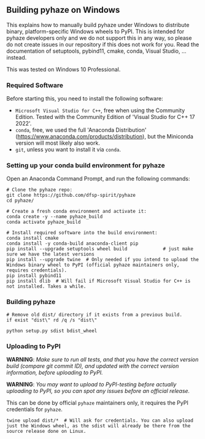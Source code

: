 ## Building pyhaze on Windows

This explains how to manually build pyhaze under Windows to distribute binary, platform-specific Windows wheels to PyPI. This is intended for pyhaze developers only and we do
not support this in any way, so please do not create issues in our repository if this does not work for you. Read the documentation of setuptools, pybind11,
cmake, conda, Visual Studio, ... instead.

This was tested on Windows 10 Professional.


### Required Software

Before starting this, you need to install the following software:

* `Microsoft Visual Studio for C++`, free when using the Community Edition. Tested with the Community Edition of 'Visual Studio for C++ 17 2022'.
* `conda`, free, we used the full 'Anaconda Distribution' (https://www.anaconda.com/products/distribution), but the Miniconda version will most likely also work.
* `git`, unless you want to install it via `conda`.

### Setting up your conda build environment for pyhaze

Open an Anaconda Command Prompt, and run the following commands:

```shell
# Clone the pyhaze repo:
git clone https://github.com/dfsp-spirit/pyhaze
cd pyhaze/

# Create a fresh conda environment and activate it:
conda create -y --name pyhaze_build
conda activate pyhaze_build

# Install required software into the build environment:
conda install cmake
conda install -y conda-build anaconda-client pip
pip install --upgrade setuptools wheel build             # just make sure we have the latest versions
pip install --upgrade twine  # Only needed if you intend to upload the Windows binary wheel to PyPI (official pyhaze maintainers only, requires credentials).
pip install pybind11
pip install dlib  # Will fail if Microsoft Visual Studio for C++ is not installed. Takes a while.
```

### Building pyhaze

```shell
# Remove old dist/ directory if it exists from a previous build.
if exist "dist\" rd /q /s "dist\"

python setup.py sdist bdist_wheel
```

### Uploading to PyPI

**WARNING**: *Make sure to run all tests, and that you have the correct version build (compare git commit ID), and updated with the correct version information, before uploading to PyPI.*

**WARNING**: *You may want to upload to PyPI-testing before actually uploading to PyPI, so you can spot any issues before an official release.*

This can be done by official `pyhaze` maintainers only, it requires the PyPI credentials for `pyhaze`.

```shell
twine upload dist/*  # Will ask for credentials. You can also upload just the Windows wheel, as the sdist will already be there from the source release done on Linux.
```
